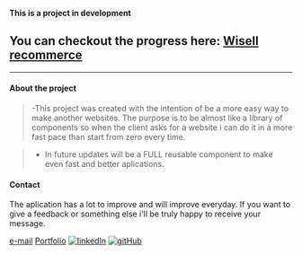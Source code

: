 **This is a project in development**

## You can checkout the progress here: **[Wisell recommerce](https://wisell-ecommerce.netlify.app)**

---

#### About the project

> -This project was created with the intention of be a more easy way to make another websites. The purpose is to be almost like a library of components so when the client asks for a website i can do it in a more fast pace than start from zero every time.

> - In future updates will be a FULL reusable component to make even fast and better aplications.

#### Contact

The aplication has a lot to improve and will improve everyday.
If you want to give a feedback or something else i'll be truly happy to receive your message.

[e-mail](elizionetodrive@gmail.com)
[Portfolio](elizionetoportfolio.netlify.app/)
[![linkedIn](https://img.icons8.com/color/25/000000/linkedin.png)](https://www.linkedin.com/in/elizioneto)
[![gitHub](https://img.icons8.com/ios-glyphs/25/000000/github.png)](https://github.com/elizioNeto22)
